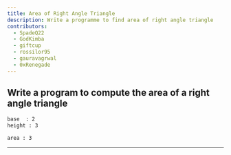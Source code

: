 ```yaml
---
title: Area of Right Angle Triangle
description: Write a programme to find area of right angle triangle
contributors:
  - SpadeQ22
  - GodKimba
  - giftcup
  - rossilor95
  - gauravagrwal
  - 0xRenegade
---
```


## Write a program to compute the area of a right angle triangle

```txt
base  : 2
height : 3

area : 3
```

---
